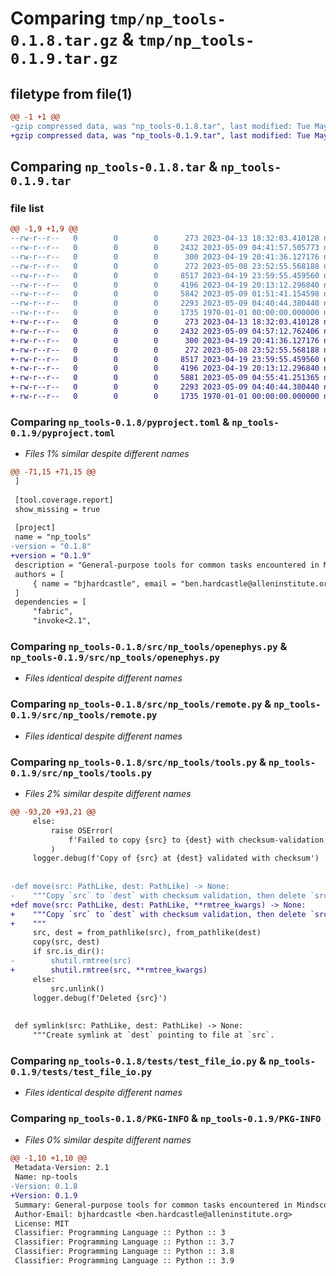 # Comparing `tmp/np_tools-0.1.8.tar.gz` & `tmp/np_tools-0.1.9.tar.gz`

## filetype from file(1)

```diff
@@ -1 +1 @@
-gzip compressed data, was "np_tools-0.1.8.tar", last modified: Tue May  9 04:41:57 2023, max compression
+gzip compressed data, was "np_tools-0.1.9.tar", last modified: Tue May  9 04:57:12 2023, max compression
```

## Comparing `np_tools-0.1.8.tar` & `np_tools-0.1.9.tar`

### file list

```diff
@@ -1,9 +1,9 @@
--rw-r--r--   0        0        0      273 2023-04-13 18:32:03.410128 np_tools-0.1.8/README.md
--rw-r--r--   0        0        0     2432 2023-05-09 04:41:57.505773 np_tools-0.1.8/pyproject.toml
--rw-r--r--   0        0        0      300 2023-04-19 20:41:36.127176 np_tools-0.1.8/src/np_tools/__init__.py
--rw-r--r--   0        0        0      272 2023-05-08 23:52:55.568188 np_tools-0.1.8/src/np_tools/config.py
--rw-r--r--   0        0        0     8517 2023-04-19 23:59:55.459560 np_tools-0.1.8/src/np_tools/openephys.py
--rw-r--r--   0        0        0     4196 2023-04-19 20:13:12.296840 np_tools-0.1.8/src/np_tools/remote.py
--rw-r--r--   0        0        0     5842 2023-05-09 01:51:41.154598 np_tools-0.1.8/src/np_tools/tools.py
--rw-r--r--   0        0        0     2293 2023-05-09 04:40:44.380440 np_tools-0.1.8/tests/test_file_io.py
--rw-r--r--   0        0        0     1735 1970-01-01 00:00:00.000000 np_tools-0.1.8/PKG-INFO
+-rw-r--r--   0        0        0      273 2023-04-13 18:32:03.410128 np_tools-0.1.9/README.md
+-rw-r--r--   0        0        0     2432 2023-05-09 04:57:12.762406 np_tools-0.1.9/pyproject.toml
+-rw-r--r--   0        0        0      300 2023-04-19 20:41:36.127176 np_tools-0.1.9/src/np_tools/__init__.py
+-rw-r--r--   0        0        0      272 2023-05-08 23:52:55.568188 np_tools-0.1.9/src/np_tools/config.py
+-rw-r--r--   0        0        0     8517 2023-04-19 23:59:55.459560 np_tools-0.1.9/src/np_tools/openephys.py
+-rw-r--r--   0        0        0     4196 2023-04-19 20:13:12.296840 np_tools-0.1.9/src/np_tools/remote.py
+-rw-r--r--   0        0        0     5881 2023-05-09 04:55:41.251365 np_tools-0.1.9/src/np_tools/tools.py
+-rw-r--r--   0        0        0     2293 2023-05-09 04:40:44.380440 np_tools-0.1.9/tests/test_file_io.py
+-rw-r--r--   0        0        0     1735 1970-01-01 00:00:00.000000 np_tools-0.1.9/PKG-INFO
```

### Comparing `np_tools-0.1.8/pyproject.toml` & `np_tools-0.1.9/pyproject.toml`

 * *Files 1% similar despite different names*

```diff
@@ -71,15 +71,15 @@
 ]
 
 [tool.coverage.report]
 show_missing = true
 
 [project]
 name = "np_tools"
-version = "0.1.8"
+version = "0.1.9"
 description = "General-purpose tools for common tasks encountered in Mindscope Neuropixels workflows."
 authors = [
     { name = "bjhardcastle", email = "ben.hardcastle@alleninstitute.org" },
 ]
 dependencies = [
     "fabric",
     "invoke<2.1",
```

### Comparing `np_tools-0.1.8/src/np_tools/openephys.py` & `np_tools-0.1.9/src/np_tools/openephys.py`

 * *Files identical despite different names*

### Comparing `np_tools-0.1.8/src/np_tools/remote.py` & `np_tools-0.1.9/src/np_tools/remote.py`

 * *Files identical despite different names*

### Comparing `np_tools-0.1.8/src/np_tools/tools.py` & `np_tools-0.1.9/src/np_tools/tools.py`

 * *Files 2% similar despite different names*

```diff
@@ -93,20 +93,21 @@
     else:
         raise OSError(
             f'Failed to copy {src} to {dest} with checksum-validation after {max_attempts} attempts'
         )
     logger.debug(f'Copy of {src} at {dest} validated with checksum')
 
 
-def move(src: PathLike, dest: PathLike) -> None:
-    """Copy `src` to `dest` with checksum validation, then delete `src`."""
+def move(src: PathLike, dest: PathLike, **rmtree_kwargs) -> None:
+    """Copy `src` to `dest` with checksum validation, then delete `src`.
+    """
     src, dest = from_pathlike(src), from_pathlike(dest)
     copy(src, dest)
     if src.is_dir():
-        shutil.rmtree(src)
+        shutil.rmtree(src, **rmtree_kwargs)
     else:
         src.unlink()
     logger.debug(f'Deleted {src}')
 
 
 def symlink(src: PathLike, dest: PathLike) -> None:
     """Create symlink at `dest` pointing to file at `src`.
```

### Comparing `np_tools-0.1.8/tests/test_file_io.py` & `np_tools-0.1.9/tests/test_file_io.py`

 * *Files identical despite different names*

### Comparing `np_tools-0.1.8/PKG-INFO` & `np_tools-0.1.9/PKG-INFO`

 * *Files 0% similar despite different names*

```diff
@@ -1,10 +1,10 @@
 Metadata-Version: 2.1
 Name: np-tools
-Version: 0.1.8
+Version: 0.1.9
 Summary: General-purpose tools for common tasks encountered in Mindscope Neuropixels workflows.
 Author-Email: bjhardcastle <ben.hardcastle@alleninstitute.org>
 License: MIT
 Classifier: Programming Language :: Python :: 3
 Classifier: Programming Language :: Python :: 3.7
 Classifier: Programming Language :: Python :: 3.8
 Classifier: Programming Language :: Python :: 3.9
```

